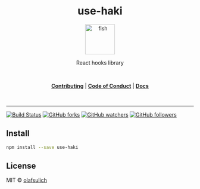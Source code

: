 <div align="center">
<h1>use-haki</h1>

<a href="https://github.com/olafsulich/use-haki/settings">
  <img
    height="80"
    width="80"
    alt="fish"
    src="https://i.ibb.co/SmkHMr2/fishhook.png"
  />
</a>

<p>React hooks library</p>

<br />

[**Contributing**](#) | [**Code of Conduct**](#) | [**Docs**](#)

<br />
</div>

<hr />

<!-- prettier-ignore-start -->
[![Build Status](https://img.shields.io/travis/olafsulich/use-haki?style=flat-square)]()
[![GitHub forks](https://img.shields.io/github/forks/olafsulich/use-haki.svg?style=social&label=Fork&maxAge=2592000)](https://GitHub.com/olafsulich/use-haki/network/)
[![GitHub watchers](https://img.shields.io/github/watchers/olafsulich/use-haki.svg?style=social&label=Watch&maxAge=2592000)](https://GitHub.com/Naereen/StrapDown.js/watchers/)
[![GitHub followers](https://img.shields.io/github/followers/olafsulich.svg?style=social&label=Follow&maxAge=2592000)](https://github.com/Naereen?tab=followers)




<!-- prettier-ignore-end -->

## Install

```bash
npm install --save use-haki
```

## License

MIT © [olafsulich](https://github.com/olafsulich)
